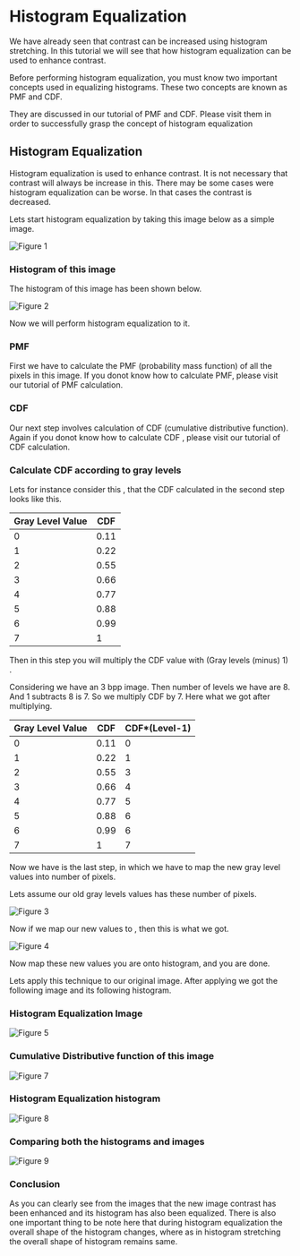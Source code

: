 # Histogram Equalization


We have already seen that contrast can be increased using histogram stretching. In this tutorial we will see that how histogram equalization can be used to enhance contrast.

Before performing histogram equalization, you must know two important concepts used in equalizing histograms. These two concepts are known as PMF and CDF.

They are discussed in our tutorial of PMF and CDF. Please visit them in order to successfully grasp the concept of histogram equalization

## Histogram Equalization

Histogram equalization is used to enhance contrast. It is not necessary that contrast will always be increase in this. There may be some cases were histogram equalization can be worse. In that cases the contrast is decreased.

Lets start histogram equalization by taking this image below as a simple image.

![Figure 1](https://github.com/lacie-life/Image-Processing/blob/master/Theory/DIP/28-Histogram-Equalization/einstein.jpg?raw=true)

### Histogram of this image

The histogram of this image has been shown below.

![Figure 2](https://github.com/lacie-life/Image-Processing/blob/master/Theory/DIP/28-Histogram-Equalization/equalize1.jpg?raw=true)

Now we will perform histogram equalization to it.

### PMF
First we have to calculate the PMF (probability mass function) of all the pixels in this image. If you donot know how to calculate PMF, please visit our tutorial of PMF calculation.

### CDF
Our next step involves calculation of CDF (cumulative distributive function). Again if you donot know how to calculate CDF , please visit our tutorial of CDF calculation.

### Calculate CDF according to gray levels

Lets for instance consider this , that the CDF calculated in the second step looks like this.

|Gray Level Value|CDF|
|----------------|---|
|0|0.11|
|1|0.22|
|2|0.55|
|3|0.66|
|4|0.77|
|5|0.88|
|6|0.99|
|7|1|

Then in this step you will multiply the CDF value with (Gray levels (minus) 1) .

Considering we have an 3 bpp image. Then number of levels we have are 8. And 1 subtracts 8 is 7. So we multiply CDF by 7. Here what we got after multiplying.

|Gray Level Value|CDF|CDF*(Level-1)|
|----------------|---|-------------|
|0|0.11|0|
|1|0.22|1|
|2|0.55|3|
|3|0.66|4|
|4|0.77|5|
|5|0.88|6|
|6|0.99|6|
|7|1|7|

Now we have is the last step, in which we have to map the new gray level values into number of pixels.

Lets assume our old gray levels values has these number of pixels.

![Figure 3](https://github.com/lacie-life/Image-Processing/blob/master/Theory/DIP/28-Histogram-Equalization/1.PNG?raw=true)

Now if we map our new values to , then this is what we got.

![Figure 4](https://github.com/lacie-life/Image-Processing/blob/master/Theory/DIP/28-Histogram-Equalization/2.PNG?raw=true)

Now map these new values you are onto histogram, and you are done.

Lets apply this technique to our original image. After applying we got the following image and its following histogram.

### Histogram Equalization Image

![Figure 5](https://github.com/lacie-life/Image-Processing/blob/master/Theory/DIP/28-Histogram-Equalization/equalize2.jpg?raw=true)

### Cumulative Distributive function of this image

![Figure 7](https://github.com/lacie-life/Image-Processing/blob/master/Theory/DIP/28-Histogram-Equalization/equalize3.jpg?raw=true)

### Histogram Equalization histogram

![Figure 8](https://github.com/lacie-life/Image-Processing/blob/master/Theory/DIP/28-Histogram-Equalization/equalize4.jpg?raw=true)

### Comparing both the histograms and images

![Figure 9](https://github.com/lacie-life/Image-Processing/blob/master/Theory/DIP/28-Histogram-Equalization/equalize5.jpg?raw=true)

### Conclusion
As you can clearly see from the images that the new image contrast has been enhanced and its histogram has also been equalized. There is also one important thing to be note here that during histogram equalization the overall shape of the histogram changes, where as in histogram stretching the overall shape of histogram remains same.

